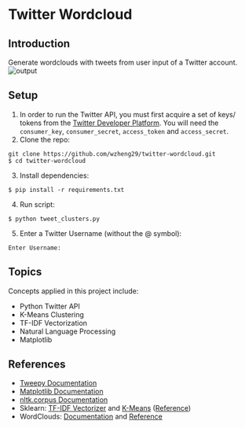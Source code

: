 # Twitter Wordcloud
## Introduction
Generate wordclouds with tweets from user input of a Twitter account.
![output](https://user-images.githubusercontent.com/36235827/120943503-45806500-c6fd-11eb-998a-22e5b8bf849c.png)

## Setup
1. In order to run the Twitter API, you must first acquire a set of keys/ tokens from the [Twitter Developer Platform](https://developer.twitter.com/en). You will need the `consumer_key`, `consumer_secret`, `access_token` and `access_secret`.
2. Clone the repo:
```
git clone https://github.com/wzheng29/twitter-wordcloud.git
$ cd twitter-wordcloud
```
3. Install dependencies:
```
$ pip install -r requirements.txt
```
4. Run script:
```
$ python tweet_clusters.py
```
5. Enter a Twitter Username (without the @ symbol):
```
Enter Username: 
```

## Topics
Concepts applied in this project include:
- Python Twitter API
- K-Means Clustering
- TF-IDF Vectorization
- Natural Language Processing
- Matplotlib

## References
- [Tweepy Documentation](https://docs.tweepy.org/en/latest/index.html)
- [Matplotlib Documentation](https://matplotlib.org/stable/contents.html)
- [nltk.corpus Documentation](https://www.nltk.org/api/nltk.corpus.html)
- Sklearn: [TF-IDF Vectorizer](https://scikit-learn.org/stable/modules/generated/sklearn.feature_extraction.text.TfidfVectorizer.html) and [K-Means](https://scikit-learn.org/stable/modules/generated/sklearn.cluster.KMeans.html) ([Reference](https://towardsdatascience.com/k-means-clustering-8e1e64c1561c))
- WordClouds: [Documentation](https://amueller.github.io/word_cloud/generated/wordcloud.WordCloud.html) and [Reference](https://www.datacamp.com/community/tutorials/wordcloud-python)
